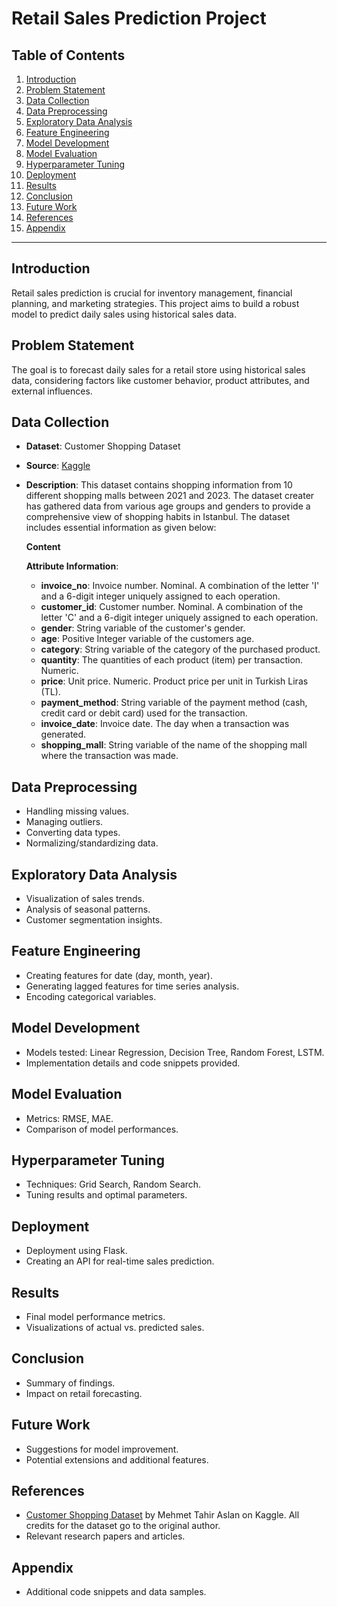 # Retail Sales Prediction Project

## Table of Contents
1. [Introduction](#introduction)
2. [Problem Statement](#problem-statement)
3. [Data Collection](#data-collection)
4. [Data Preprocessing](#data-preprocessing)
5. [Exploratory Data Analysis](#exploratory-data-analysis)
6. [Feature Engineering](#feature-engineering)
7. [Model Development](#model-development)
8. [Model Evaluation](#model-evaluation)
9. [Hyperparameter Tuning](#hyperparameter-tuning)
10. [Deployment](#deployment)
11. [Results](#results)
12. [Conclusion](#conclusion)
13. [Future Work](#future-work)
14. [References](#references)
15. [Appendix](#appendix)

---

## Introduction
Retail sales prediction is crucial for inventory management, financial planning, and marketing strategies. This project aims to build a robust model to predict daily sales using historical sales data.

## Problem Statement
The goal is to forecast daily sales for a retail store using historical sales data, considering factors like customer behavior, product attributes, and external influences.

## Data Collection
- **Dataset**: Customer Shopping Dataset
- **Source**: [Kaggle](https://www.kaggle.com/datasets/mehmettahiraslan/customer-shopping-dataset/data)
- **Description**: 
  This dataset contains shopping information from 10 different shopping malls between 2021 and 2023. The dataset creater has gathered data from various age groups and genders to provide a comprehensive view of shopping habits in Istanbul. The dataset includes essential information as given below:

  **Content**

  **Attribute Information**:
  - **invoice_no**: Invoice number. Nominal. A combination of the letter 'I' and a 6-digit integer uniquely assigned to each operation.
  - **customer_id**: Customer number. Nominal. A combination of the letter 'C' and a 6-digit integer uniquely assigned to each operation.
  - **gender**: String variable of the customer's gender.
  - **age**: Positive Integer variable of the customers age.
  - **category**: String variable of the category of the purchased product.
  - **quantity**: The quantities of each product (item) per transaction. Numeric.
  - **price**: Unit price. Numeric. Product price per unit in Turkish Liras (TL).
  - **payment_method**: String variable of the payment method (cash, credit card or debit card) used for the transaction.
  - **invoice_date**: Invoice date. The day when a transaction was generated.
  - **shopping_mall**: String variable of the name of the shopping mall where the transaction was made.

## Data Preprocessing
- Handling missing values.
- Managing outliers.
- Converting data types.
- Normalizing/standardizing data.

## Exploratory Data Analysis
- Visualization of sales trends.
- Analysis of seasonal patterns.
- Customer segmentation insights.

## Feature Engineering
- Creating features for date (day, month, year).
- Generating lagged features for time series analysis.
- Encoding categorical variables.

## Model Development
- Models tested: Linear Regression, Decision Tree, Random Forest, LSTM.
- Implementation details and code snippets provided.

## Model Evaluation
- Metrics: RMSE, MAE.
- Comparison of model performances.

## Hyperparameter Tuning
- Techniques: Grid Search, Random Search.
- Tuning results and optimal parameters.

## Deployment
- Deployment using Flask.
- Creating an API for real-time sales prediction.

## Results
- Final model performance metrics.
- Visualizations of actual vs. predicted sales.

## Conclusion
- Summary of findings.
- Impact on retail forecasting.

## Future Work
- Suggestions for model improvement.
- Potential extensions and additional features.

## References
- [Customer Shopping Dataset](https://www.kaggle.com/datasets/mehmettahiraslan/customer-shopping-dataset/data) by Mehmet Tahir Aslan on Kaggle. All credits for the dataset go to the original author.
- Relevant research papers and articles.

## Appendix
- Additional code snippets and data samples.

